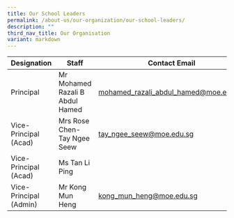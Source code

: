 ```yaml
---
title: Our School Leaders
permalink: /about-us/our-organization/our-school-leaders/
description: ""
third_nav_title: Our Organisation
variant: markdown
---
```

| Designation | Staff | Contact Email |
| -------- | -------- | -------- |
| Principal     | Mr Mohamed Razali B Abdul Hamed     | [mohamed_razali_abdul_hamed@moe.edu.sg](mailto:mohamed_razali_abdul_hamed@moe.edu.sg)     |
| Vice-Principal (Acad)     | Mrs Rose Chen-Tay Ngee Seew     |  [tay_ngee_seew@moe.edu.sg](mailto:tay_ngee_seew@moe.edu.sg)    |
| Vice-Principal (Acad)     | Ms Tan Li Ping     |    |
| Vice-Principal (Admin)     | Mr Kong Mun Heng     |  [kong_mun_heng@moe.edu.sg](mailto:kong_mun_heng@moe.edu.sg)    |